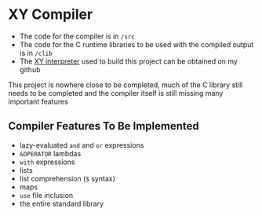 XY Compiler
============================

* The code for the compiler is in `/src`
* The code for the C runtime libraries to be used with the compiled output is in `/clib`
* The [XY interpreter](https://github.com/iitalics/XY-lang) used to build this project can be obtained on my github

This project is nowhere close to be completed, much of the C library still needs to be completed
and the compiler itself is still missing many important features

Compiler Features To Be Implemented
----------------
* lazy-evaluated `and` and `or` expressions
* `&OPERATOR` lambdas
* `with` expressions
* lists
* list comprehension (`$` syntax)
* maps
* `use` file inclusion
* the entire standard library